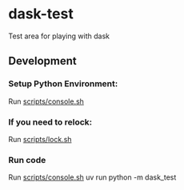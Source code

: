 # dask-test

Test area for playing with dask

## Development

### Setup Python Environment:

Run [scripts/console.sh](scripts/console.sh)

### If you need to relock:

Run [scripts/lock.sh](../scripts/lock.sh)

### Run code

Run [scripts/console.sh](../scripts/console.sh) uv run python -m dask_test
